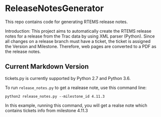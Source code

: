 # ReleaseNotesGenerator
This repo contains code for generating RTEMS release notes.

Introduction: This project aims to automatically create the RTEMS release notes for a release from the Trac data by using XML parser (Python). Since all changes on a release branch must have a ticket, the ticket is assigned the Version and Milestone. Therefore, web pages are converted to a PDF as the release notes.

## Current Markdown Version
tickets.py is currently supported by Python 2.7 and Python 3.6.

To run `release_notes.py` to get a realease note, use this command line:
```
python2 release_notes.py --milestone_id 4.11.3
```
In this example, running this command, you will get a realse note which contains tickets info from milestone 4.11.3
